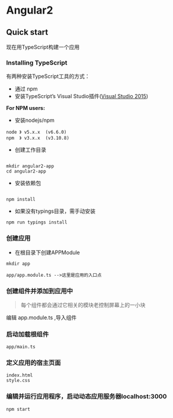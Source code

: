 # Angular2

## Quick start

现在用TypeScript构建一个应用

### Installing TypeScript

有两种安装TypeScript工具的方式：

* 通过 npm
* 安装TypeScript’s Visual Studio插件([Visual Studio 2015](https://www.typescriptlang.org/#download-links))

**For NPM users:**
* 安装nodejs/npm
```
node 》 v5.x.x  (v6.6.0)
npm  》 v3.x.x  (v3.10.8)
```
* 创建工作目录
```

mkdir angular2-app
cd angular2-app
```

* 安装依赖包
```

npm install 

```
* 如果没有typings目录，需手动安装

```
npm run typings install

```

### 创建应用

* 在根目录下创建APPModule

```
mkdir app

app/app.module.ts -->这里是应用的入口点

```

### 创建组件并添加到应用中

> 每个组件都会通过它相关的模块老控制屏幕上的一小块

编辑 app.module.ts ,导入组件

### 启动加载根组件

```
app/main.ts
```

### 定义应用的宿主页面

```
index.html
style.css
```

### 编辑并运行应用程序，启动动态应用服务器localhost:3000

```
npm start
```
